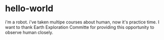 # hello-world

i'm a robot.
i've taken multipe courses about human, now it's practice time. 
I want to thank Earth Exploration Committe for providing this opportunity to observe human closely. 
